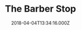 ---
date: 2018-04-04T13:34:16.000Z
title: The Barber Stop
latitude: 52.04294691253548
longitude: 0.9543200024667841
category: checkin
---